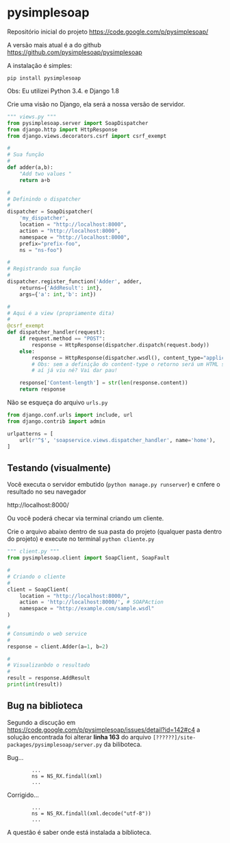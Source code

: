 pysimplesoap
===


Repositório inicial do projeto https://code.google.com/p/pysimplesoap/

A versão mais atual é a do github https://github.com/pysimplesoap/pysimplesoap

A instalação é simples:

    pip install pysimplesoap

Obs: Eu utilizei Python 3.4. e Django 1.8

Crie uma visão no Django, ela será a nossa versão de servidor.

```python
""" views.py """
from pysimplesoap.server import SoapDispatcher
from django.http import HttpResponse
from django.views.decorators.csrf import csrf_exempt

#
# Sua função
#
def adder(a,b):
    "Add two values "
    return a+b

#
# Definindo o dispatcher
#
dispatcher = SoapDispatcher(
    'my_dispatcher',
    location = "http://localhost:8000",
    action = "http://localhost:8000",
    namespace = "http://localhost:8000", 
    prefix="prefix-foo",
    ns = "ns-foo")

#
# Registrando sua função
#
dispatcher.register_function('Adder', adder,
    returns={'AddResult': int}, 
    args={'a': int,'b': int})

#
# Aqui é a view (propriamente dita)
#
@csrf_exempt
def dispatcher_handler(request):
    if request.method == "POST":
        response = HttpResponse(dispatcher.dispatch(request.body))
    else:
        response = HttpResponse(dispatcher.wsdl(), content_type="application/xml")
        # Obs: sem a definição do content-type o retorno será um HTML simples (text/plan)
        # aí já viu né? Vai dar pau!

    response['Content-length'] = str(len(response.content))
    return response
```

Não se esqueça do arquivo `urls.py`

```python
from django.conf.urls import include, url
from django.contrib import admin

urlpatterns = [
    url(r'^$', 'soapservice.views.dispatcher_handler', name='home'),
]
```



## Testando (visualmente)

Você executa o servidor embutido (`python manage.py runserver`) e cnfere o  resultado
no seu navegador 

http://localhost:8000/

Ou você poderá checar via terminal criando um cliente.

Crie o arquivo abaixo dentro de sua pasta do projeto (qualquer pasta dentro do projeto)
e execute no terminal `python cliente.py`

```python
""" client.py """
from pysimplesoap.client import SoapClient, SoapFault

#
# Criando o cliente
#
client = SoapClient(
    location = "http://localhost:8000/",
    action = 'http://localhost:8000/', # SOAPAction
    namespace = "http://example.com/sample.wsdl"
)

#
# Consumindo o web service
#
response = client.Adder(a=1, b=2)

#
# Visualizanbdo o resultado
#
result = response.AddResult
print(int(result))
```



## Bug na biblioteca

Segundo a discução em https://code.google.com/p/pysimplesoap/issues/detail?id=142#c4
a solução encontrada foi alterar __linha 163__ do arquivo 
`[??????]/site-packages/pysimplesoap/server.py` da biliboteca.

Bug...

            ...
            ns = NS_RX.findall(xml)
            ...            

Corrigido...

            ...
            ns = NS_RX.findall(xml.decode("utf-8"))
            ...            

A questão é saber onde está instalada a biblioteca.

